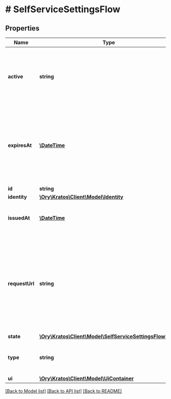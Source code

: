 # # SelfServiceSettingsFlow

## Properties

Name | Type | Description | Notes
------------ | ------------- | ------------- | -------------
**active** | **string** | Active, if set, contains the registration method that is being used. It is initially not set. | [optional]
**expiresAt** | [**\DateTime**](\DateTime.md) | ExpiresAt is the time (UTC) when the flow expires. If the user still wishes to update the setting, a new flow has to be initiated. |
**id** | **string** |  |
**identity** | [**\Ory\Kratos\Client\Model\Identity**](Identity.md) |  |
**issuedAt** | [**\DateTime**](\DateTime.md) | IssuedAt is the time (UTC) when the flow occurred. |
**requestUrl** | **string** | RequestURL is the initial URL that was requested from Ory Kratos. It can be used to forward information contained in the URL&#39;s path or query for example. |
**state** | [**\Ory\Kratos\Client\Model\SelfServiceSettingsFlowState**](SelfServiceSettingsFlowState.md) |  |
**type** | **string** | The flow type can either be &#x60;api&#x60; or &#x60;browser&#x60;. | [optional]
**ui** | [**\Ory\Kratos\Client\Model\UiContainer**](UiContainer.md) |  |

[[Back to Model list]](../../README.md#models) [[Back to API list]](../../README.md#endpoints) [[Back to README]](../../README.md)
